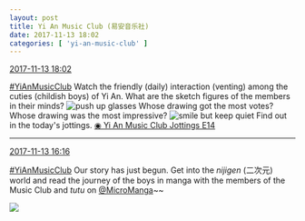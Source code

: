 ```yaml
---
layout: post
title: Yi An Music Club (易安音乐社)
date: 2017-11-13 18:02
categories: [ 'yi-an-music-club' ]
---
```


<div class="weibo-info">
  <a href="https://weibo.com/6094546964/FuURHeyFY">2017-11-13 18:02</a>
</div>

[#YiAnMusicClub](https://weibo.com/p/100808beae2e3e05b17b64f63ebedca39f19b2/super_index) Watch the friendly (daily) interaction (venting) among the cuties (childish boys) of Yi An. What are the sketch figures of the members in their minds? ![push up glasses](http://img.t.sinajs.cn/t4/appstyle/expression/ext/normal/fc/moren_bbjdnew_org.png) Whose drawing got the most votes? Whose drawing was the most impressive? ![smile but keep quiet](http://img.t.sinajs.cn/t4/appstyle/expression/ext/normal/3a/moren_xiaoerbuyu_org.png) Find out in the today's jottings. [◉ Yi An Music Club Jottings E14](http://www.bilibili.com/video/av16289126/)

<!-- more -->

---

<div class="weibo-info">
  <a href="https://weibo.com/6094546964/FuUaz48Az">2017-11-13 16:16</a>
</div>

[#YiAnMusicClub](https://weibo.com/p/100808beae2e3e05b17b64f63ebedca39f19b2/super_index) Our story has just begun. Get into the *nijigen* (二次元) world and read the journey of the boys in manga with the members of the Music Club and *tutu* on [@MicroManga](https://weibo.com/comicbook)~~

<a href="https://wx1.sinaimg.cn/mw690/006Es64Agy1flgj2c4bu9j31kw11xe85.jpg">
  <img class="weibo-pic-preview-h" src="http://wx1.sinaimg.cn/orj360/006Es64Agy1flgj2c4bu9j31kw11xe85.jpg" />
</a>
